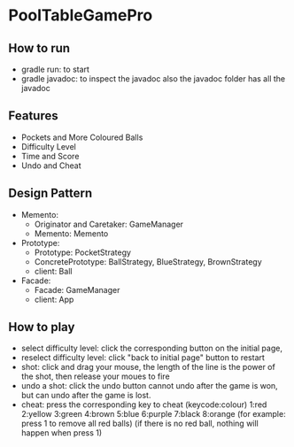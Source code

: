 # PoolTableGamePro

## How to run
- gradle run: to start
- gradle javadoc: to inspect the javadoc
    also the javadoc folder has all the javadoc

## Features
- Pockets and More Coloured Balls
- Difficulty Level
- Time and Score
- Undo and Cheat

## Design Pattern
- Memento:
    - Originator and Caretaker: GameManager
    - Memento: Memento
- Prototype:
    - Prototype: PocketStrategy
    - ConcretePrototype: BallStrategy, BlueStrategy, BrownStrategy
    - client: Ball
- Facade:
    - Facade: GameManager
    - client: App

## How to play
- select difficulty level: click the corresponding button on the initial page,
- reselect difficulty level: click "back to initial page" button to restart
- shot: click and drag your mouse, the length of the line is the power of the shot,
    then release your moues to fire
- undo a shot: click the undo button
    cannot undo after the game is won, but can undo after the game is lost.
- cheat: press the corresponding key to cheat
    (keycode:colour)  1:red  2:yellow  3:green  4:brown  5:blue  6:purple  7:black  8:orange
    (for example: press 1 to remove all red balls)
    (if there is no red ball, nothing will happen when press 1)
